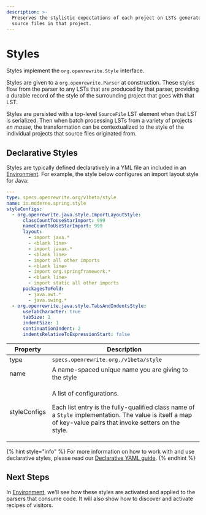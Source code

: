 ```yaml
---
description: >-
  Preserves the stylistic expectations of each project on LSTs generated from
  source files in that project.
---
```


# Styles

Styles implement the `org.openrewrite.Style` interface.

Styles are given to a `org.openrewrite.Parser` at construction. These styles flow from the parser to any LSTs that are produced by that parser, providing a durable record of the style of the surrounding project that goes with that LST.

Styles are persisted with a top-level `SourceFile` LST element when that LST is serialized. Then when batch processing LSTs from a variety of projects _en masse_, the transformation can be contextualized to the style of the individual projects that source files originated from.

## Declarative Styles

Styles are typically defined declaratively in a YML file an included in an [Environment](environment.md). For example, the style below configures an import layout style for Java:

```yaml
---
type: specs.openrewrite.org/v1beta/style
name: io.moderne.spring.style
styleConfigs:
  - org.openrewrite.java.style.ImportLayoutStyle:
      classCountToUseStarImport: 999
      nameCountToUseStarImport: 999
      layout:
        - import java.*
        - <blank line>
        - import javax.*
        - <blank line>
        - import all other imports
        - <blank line>
        - import org.springframework.*
        - <blank line>
        - import static all other imports
      packagesToFold:
        - java.awt.*
        - java.swing.*
  - org.openrewrite.java.style.TabsAndIndentsStyle:
      useTabCharacter: true
      tabSize: 1
      indentSize: 1
      continuationIndent: 2
      indentsRelativeToExpressionStart: false
```

| Property     | Description                                                                                                                                                                                                     |
| ------------ | --------------------------------------------------------------------------------------------------------------------------------------------------------------------------------------------------------------- |
| type         | `specs.openrewrite.org./v1beta/style`                                                                                                                                                                           |
| name         | A name-spaced unique name you are giving to the style                                                                                                                                                           |
| styleConfigs | <p>A list of configurations.</p><p>Each list entry is the fully-qualified class name of a <code>Style</code> implementation. The value is itself a map of key-value pairs that invoke setters on the style.</p> |

{% hint style="info" %}
For more information on how to work with and use declarative styles, please read our [Declarative YAML guide](broken-reference).
{% endhint %}

## Next Steps

In [Environment](environment.md), we'll see how these styles are activated and applied to the parsers that consume code. It will also show how to discover and activate recipes of visitors.

